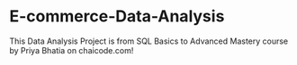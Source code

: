 # E-commerce-Data-Analysis
This Data Analysis Project is from SQL Basics to Advanced Mastery course by Priya Bhatia on chaicode.com!

